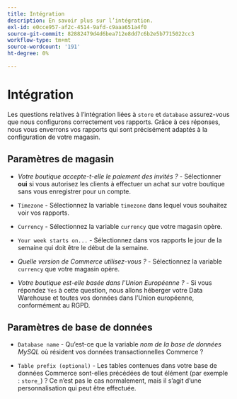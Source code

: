 ```yaml
---
title: Intégration
description: En savoir plus sur l’intégration.
exl-id: e0cce957-af2c-4514-9afd-c9aaa651a4f0
source-git-commit: 82882479d4d6bea712e8dd7c6b2e5b7715022cc3
workflow-type: tm+mt
source-wordcount: '191'
ht-degree: 0%

---
```


# Intégration

Les questions relatives à l’intégration liées à `store` et `database` assurez-vous que nous configurons correctement vos rapports. Grâce à ces réponses, nous vous enverrons vos rapports qui sont précisément adaptés à la configuration de votre magasin.

## Paramètres de magasin

- *Votre boutique accepte-t-elle le paiement des invités ?* - Sélectionner **oui** si vous autorisez les clients à effectuer un achat sur votre boutique sans vous enregistrer pour un compte.

- `Timezone` - Sélectionnez la variable `timezone` dans lequel vous souhaitez voir vos rapports.

- `Currency` - Sélectionnez la variable `currency` que votre magasin opère.

- `Your week starts on...` - Sélectionnez dans vos rapports le jour de la semaine qui doit être le début de la semaine.

- *Quelle version de Commerce utilisez-vous ?* - Sélectionnez la variable `currency` que votre magasin opère.

- *Votre boutique est-elle basée dans l&#39;Union Européenne ?* - Si vous répondez `Yes` à cette question, nous allons héberger votre Data Warehouse et toutes vos données dans l’Union européenne, conformément au RGPD.

## Paramètres de base de données

- `Database name` - Qu’est-ce que la variable *nom de la base de données MySQL* où résident vos données transactionnelles Commerce ?

- `Table prefix (optional)` - Les tables contenues dans votre base de données Commerce sont-elles précédées de tout élément (par exemple : `store_`) ? Ce n’est pas le cas normalement, mais il s’agit d’une personnalisation qui peut être effectuée.
